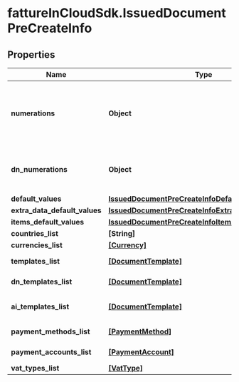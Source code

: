 # fattureInCloudSdk.IssuedDocumentPreCreateInfo

## Properties

Name | Type | Description | Notes
------------ | ------------- | ------------- | -------------
**numerations** | **Object** | Next numbers by year and numeration name (for the given document type). | [optional] 
**dn_numerations** | **Object** | Next numbers by year and numeration name (for delivery_notes). | [optional] 
**default_values** | [**IssuedDocumentPreCreateInfoDefaultValues**](IssuedDocumentPreCreateInfoDefaultValues.md) |  | [optional] 
**extra_data_default_values** | [**IssuedDocumentPreCreateInfoExtraDataDefaultValues**](IssuedDocumentPreCreateInfoExtraDataDefaultValues.md) |  | [optional] 
**items_default_values** | [**IssuedDocumentPreCreateInfoItemsDefaultValues**](IssuedDocumentPreCreateInfoItemsDefaultValues.md) |  | [optional] 
**countries_list** | **[String]** | Countries list. | [optional] 
**currencies_list** | [**[Currency]**](Currency.md) | Currencies list. | [optional] 
**templates_list** | [**[DocumentTemplate]**](DocumentTemplate.md) | Document templates list. | [optional] 
**dn_templates_list** | [**[DocumentTemplate]**](DocumentTemplate.md) | Delivery note templates list. | [optional] 
**ai_templates_list** | [**[DocumentTemplate]**](DocumentTemplate.md) | Accompanying invoice templates list. | [optional] 
**payment_methods_list** | [**[PaymentMethod]**](PaymentMethod.md) | Payment methods list. | [optional] 
**payment_accounts_list** | [**[PaymentAccount]**](PaymentAccount.md) | Payment accounts list. | [optional] 
**vat_types_list** | [**[VatType]**](VatType.md) | Vat types list. | [optional] 


